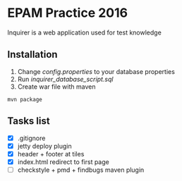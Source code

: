 # EPAM Practice 2016
Inquirer is a web application used for test knowledge

## Installation
1. Change *config.properties* to your database properties
2. Run *inquirer_database_script.sql*
3. Create war file with maven
```
mvn package
```

## Tasks list

- [x] .gitignore
- [x] jetty deploy plugin
- [x] header + footer at tiles
- [x] index.html redirect to first page
- [ ] checkstyle + pmd + findbugs maven plugin
